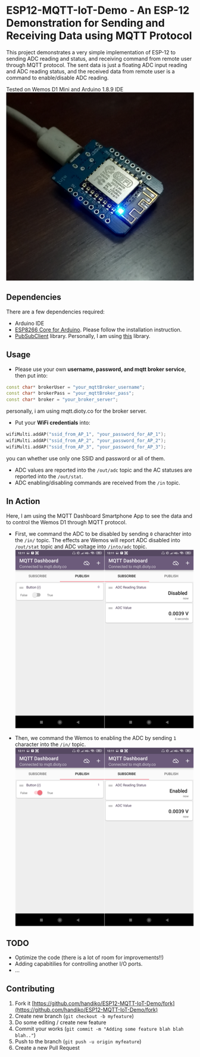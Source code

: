 # ESP12-MQTT-IoT-Demo - An ESP-12 Demonstration for Sending and Receiving Data using MQTT Protocol

This project demonstrates a very simple implementation of ESP-12 to sending ADC reading and status, and receiving command from remote user through MQTT protocol. The sent data is just a floating ADC input reading and ADC reading status, and the received data from remote user is a command to enable/disable ADC reading.

Tested on Wemos D1 Mini and Arduino 1.8.9 IDE
![](./square_img.jpg)

## Dependencies
There are a few dependencies required:
* Arduino IDE
* [ESP8266 Core for Arduino](https://github.com/esp8266/Arduino). Please follow the installation instruction.
* [PubSubClient](https://github.com/knolleary/pubsubclient) library. Personally, I am using [this](https://github.com/knolleary/pubsubclient) library.

## Usage
* Please use your own **username, password, and mqtt broker service**, then put into:
```cpp
const char* brokerUser = "your_mqttBroker_username";
const char* brokerPass = "your_mqttBroker_pass";
const char* broker = "your_broker_server";
```
personally, i am using mqtt.dioty.co for the broker server.

* Put your **WiFi credentials** into:
```cpp
wifiMulti.addAP("ssid_from_AP_1", "your_password_for_AP_1");
wifiMulti.addAP("ssid_from_AP_2", "your_password_for_AP_2");
wifiMulti.addAP("ssid_from_AP_3", "your_password_for_AP_3");
```
you can whether use only one SSID and password or all of them.

* ADC values are reported into the `/out/adc` topic and the AC statuses are reported into the `/out/stat`.
* ADC enabling/disabling commands are received from the `/in` topic.

## In Action
Here, I am using the MQTT Dashboard Smartphone App to see the data and to control the Wemos D1 through MQTT protocol.

* First, we command the ADC to be disabled by sending `0` charachter into the `/in/` topic. The effects are Wemos will report ADC disabled into `/out/stat` topic and ADC voltage into `/into/adc` topic.
![](./disabled.png)

* Then, we command the Wemos to enabling the ADC by sending `1` character into the `/in/` topic.
![](./enabled.png)

## TODO
* Optimize the code (there is a lot of room for improvements!!)
* Adding capabitilies for controlling another I/O ports.
* ...

## Contributing
1. Fork it [https://github.com/handiko/ESP12-MQTT-IoT-Demo/fork](https://github.com/handiko/ESP12-MQTT-IoT-Demo/fork)
2. Create new branch (`git checkout -b myfeature`)
3. Do some editing / create new feature
4. Commit your works (`git commit -m "Adding some feature blah blah blah.."`)
5. Push to the branch (`git push -u origin myfeature`)
6. Create a new Pull Request
